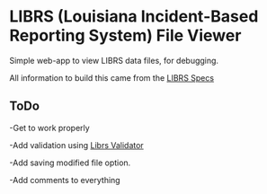 # LIBRS (Louisiana Incident-Based Reporting System) File Viewer

Simple web-app to view LIBRS data files, for debugging.

All information to build this came from the [LIBRS Specs](https://docs.librs.org/librs-spec)


## ToDo
-Get to work properly

-Add validation using [Librs Validator](https://api.librs.org/api/validate/txt)

-Add saving modified file option.

-Add comments to everything
